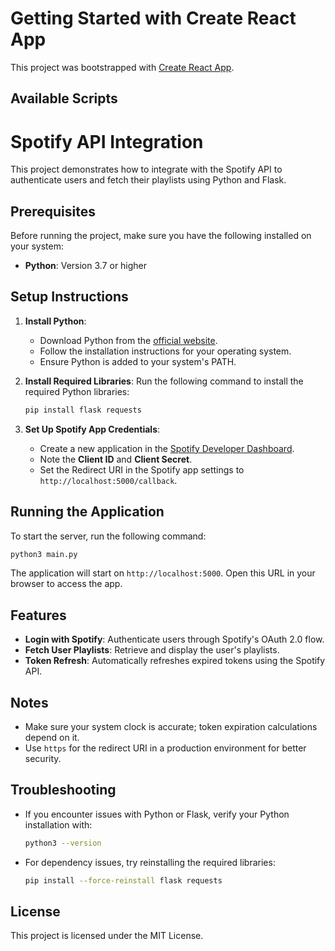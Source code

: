 # Getting Started with Create React App

This project was bootstrapped with [Create React App](https://github.com/facebook/create-react-app).

## Available Scripts

# Spotify API Integration

This project demonstrates how to integrate with the Spotify API to authenticate users and fetch their playlists using Python and Flask.

## Prerequisites

Before running the project, make sure you have the following installed on your system:

- **Python**: Version 3.7 or higher

## Setup Instructions

1. **Install Python**:

   - Download Python from the [official website](https://www.python.org/downloads/).
   - Follow the installation instructions for your operating system.
   - Ensure Python is added to your system's PATH.

2. **Install Required Libraries**:
   Run the following command to install the required Python libraries:

   ```bash
   pip install flask requests
   ```

3. **Set Up Spotify App Credentials**:

   - Create a new application in the [Spotify Developer Dashboard](https://developer.spotify.com/dashboard/applications).
   - Note the **Client ID** and **Client Secret**.
   - Set the Redirect URI in the Spotify app settings to `http://localhost:5000/callback`.



## Running the Application

To start the server, run the following command:

```bash
python3 main.py
```

The application will start on `http://localhost:5000`. Open this URL in your browser to access the app.

## Features

- **Login with Spotify**: Authenticate users through Spotify's OAuth 2.0 flow.
- **Fetch User Playlists**: Retrieve and display the user's playlists.
- **Token Refresh**: Automatically refreshes expired tokens using the Spotify API.

## Notes

- Make sure your system clock is accurate; token expiration calculations depend on it.
- Use `https` for the redirect URI in a production environment for better security.

## Troubleshooting

- If you encounter issues with Python or Flask, verify your Python installation with:
  ```bash
  python3 --version
  ```
- For dependency issues, try reinstalling the required libraries:
  ```bash
  pip install --force-reinstall flask requests
  ```

## License

This project is licensed under the MIT License.

